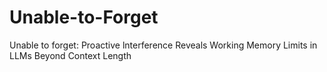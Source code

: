 # Unable-to-Forget
Unable to forget: Proactive lnterference Reveals Working Memory Limits in LLMs Beyond Context Length
